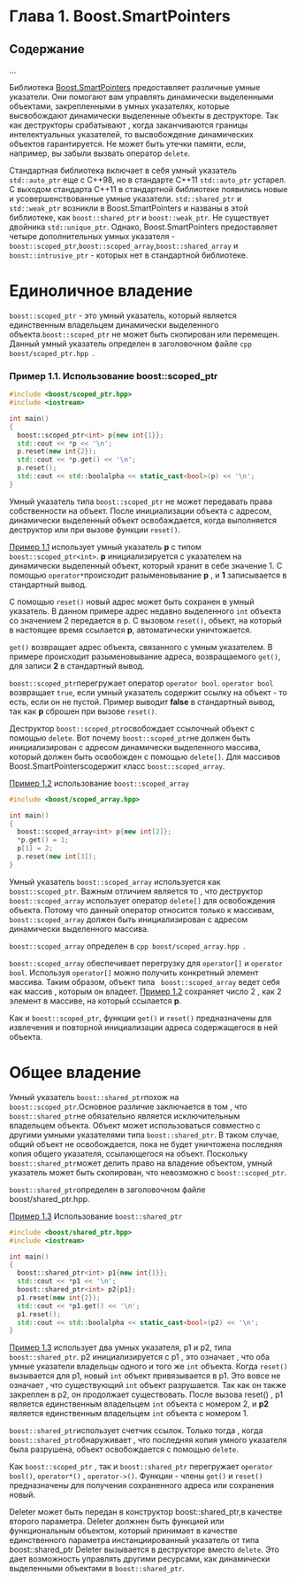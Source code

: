# Глава 1. Boost.SmartPointers
## Содержание
...

Библиотека [Boost.SmartPointers](http://www.boost.org/doc/libs/1_62_0/libs/smart_ptr/smart_ptr.htm) предоставляет различные умные указатели. Они помогают вам управлять динамически выделенными объектами, закрепленными в умных указателях, которые высвобождают динамически выделенные объекты в деструкторе. Так как деструкторы срабатывают , когда заканчиваются границы интелектуальных указателей, то высвобождение динамических объектов гарантируется. Не может быть утечки памяти, если, например, вы забыли вызвать оператор `delete`.  


Стандартная библиотека включает в себя умный указатель `std::auto_ptr` еще с C++98, но в стандарте C++11 `std::auto_ptr` устарел. С выходом стандарта C++11 в стандартной библиотеке появились новые и усовершенствованные умные указатели. `std::shared_ptr` и `std::weak_ptr` возникли в Boost.SmartPointers и названы в этой библиотеке, как `boost::shared_ptr` и `boost::weak_ptr`. Не существует двойника `std::unique_ptr`. Однако, Boost.SmartPointers предоставляет четыре дополнительных умных указателя -       `boost::scoped_ptr`,`boost::scoped_array`,`boost::shared_array` и `boost::intrusive_ptr` - которых нет в стандартной библиотеке.


# Единоличное владение
`boost::scoped_ptr` - это умный указатель, который является единственным владельцем динамически выделенного объекта.`boost::scoped_ptr` не может быть скопирован или перемещен. Данный умный указатель определен в заголовочном файле ```cpp boost/scoped_ptr.hpp ```.

<a id="ex.scoped_ptr_01"></a>
### Пример 1.1. Использование boost::scoped_ptr

```cpp
#include <boost/scoped_ptr.hpp>
#include <iostream>

int main()
{
  boost::scoped_ptr<int> p{new int{1}};
  std::cout << *p << '\n';
  p.reset(new int{2});
  std::cout << *p.get() << '\n';
  p.reset();
  std::cout << std::boolalpha << static_cast<bool>(p) << '\n';
}
```
Умный указатель типа `boost::scoped_ptr` не может передавать права собственности на объект. После инициализации объекта с адресом, динамически выделенный объект освобаждается, когда выполняется деструктор или при вызове функции `reset()`.

[Пример 1.1](#ex.scoped_ptr_01) использует умный указатель **p** с типом `boost::scoped_ptr<int>`. **p** инициализируется с указателем на динамически выделенный объект, который хранит в себе значение 1. С помощью `operator*`происходит разыменовывание **p** , и **1** записывается в стандартный вывод.

С помощью `reset()` новый адрес может быть сохранен в умный указатель. В данном примере адрес недавно выделенного `int` объекта со значением 2 передается в p. С вызовом `reset()`, объект, на который в настоящее время ссылается **p**, автоматически уничтожается.

`get()` возвращает адрес объекта, связанного с умным указателем. В примере происходит разыменовывание адреса, возвращаемого `get()`, для записи **2** в стандартный вывод.

`boost::scoped_ptr`перегружает оператор `operator bool`. `operator bool` возвращает `true`, если умный указатель содержит ссылку на объект - то есть, если он не пустой. Пример выводит **false** в стандартный вывод, так как **p** сброшен при вызове `reset()`.

Деструктор `boost::scoped_ptr`освобождает ссылочный объект с помощью `delete`. Вот почему `boost::scoped_ptr`не должен быть инициализирован с адресом динамически выделенного массива, который должен быть освобожден с помощью `delete[]`. Для массивов Boost.SmartPointersсодержит класс `boost::scoped_array`.

[Пример 1.2](#ex.scoped_array_01) использование `boost::scoped_array`
```cpp
#include <boost/scoped_array.hpp>

int main()
{
  boost::scoped_array<int> p{new int[2]};
  *p.get() = 1;
  p[1] = 2;
  p.reset(new int[3]);
}
```
Умный указатель `boost::scoped_array` используется как `boost::scoped_ptr`. Важным отличием является то , что деструктор `boost::scoped_array` использует оператор `delete[]` для освобождения объекта. Потому что данный оператор относится только к массивам, `boost::scoped_array` должен быть инициализирован с адресом динамически выделенного массива.

`boost::scoped_array` определен в ```cpp boost/scoped_array.hpp ```.

`boost::scoped_array` обеспечивает перегрузку для `operator[]` и `operator bool`. Используя `operator[]` можно получить конкретный элемент массива. Таким образом, объект типа ` boost::scoped_array` ведет себя как массив , которым он владеет. [Пример 1.2](#ex.scoped_array_01) сохраняет число 2 , как 2 элемент в массиве, на который ссылается **p**.

Как и `boost::scoped_ptr`, функции `get()` и `reset()` предназначены для извлечения и повторной инициализации адреса содержащегося в ней объекта.

# Общее владение
Умный указатель `boost::shared_ptr`похож на `boost::scoped_ptr`.Основное различие заключается в том , что `boost::shared_ptr`не обязательно является исключительным владельцем объекта. Объект может использоваться совместно с другими умными указателями типа `boost::shared_ptr`. В таком случае, общий объект не освобождается, пока не будет уничтожена последняя копия общего указателя, ссылающегося на объект. Поскольку `boost::shared_ptr`может делить право на владение объектом, умный указатель может быть скопирован, что невозможно с `boost::scoped_ptr`.

`boost::shared_ptr`определен в заголовочном файле boost/shared_ptr.hpp.

[Пример 1.3](#ex.shared_ptr_01) Использование `boost::shared_ptr`

```cpp     
#include <boost/shared_ptr.hpp>
#include <iostream>

int main()
{
  boost::shared_ptr<int> p1{new int{1}};
  std::cout << *p1 << '\n';
  boost::shared_ptr<int> p2{p1};
  p1.reset(new int{2});
  std::cout << *p1.get() << '\n';
  p1.reset();
  std::cout << std::boolalpha << static_cast<bool>(p2) << '\n';
}
```

[Пример 1.3](#ex.shared_ptr_01) использует два умных указателя, p1 и p2, типа `boost::shared_ptr`. p2 инициализируется с p1 , это означает , что оба умные указатели владельцы одного и того же `int` объекта. Когда `reset()` вызывается для p1, новый `int` объект привязывается в p1. Это вовсе не означает , что существующий `int` объект разрушается. Так как он также закреплен в p2, он продолжает существовать. После вызова reset() , p1 является единственным владельцем `int` объекта с номером 2, и **р2** является единственным владельцем `int` объекта с номером 1.  

`boost::shared_ptr`использует счетчик ссылок. Только тогда , когда `boost::shared_ptr`обнаруживает , что последняя копия умного указателя была разрушена, объект освобождается с помощью `delete`.

Как `boost::scoped_ptr` , так и `boost::shared_ptr` перегружает `operator bool()`, `operator*()` , `operator->()`. Функции - члены `get()` и `reset()` предназначены для получения сохраненного адреса или сохранения новый.

 Deleter может быть передан в конструктор boost::shared_ptr,в качестве второго параметра. Deleter должнен быть функцией или функциональным объектом, который принимает в качестве единственного параметра инстанциированный указатель от типа boost::shared_ptr Deleter вызывается в деструкторе вместо `delete`. Это дает возможность управлять другими ресурсами, как динамически выделенными объектами в `boost::shared_ptr`. 
